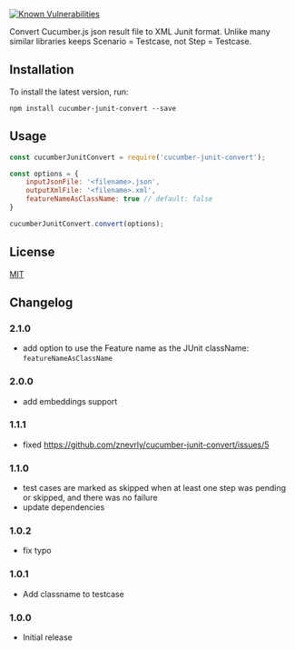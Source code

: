<a href="https://snyk.io/test/github/znevrly/cucumber-junit-convert"><img src="https://snyk.io/test/github/znevrly/cucumber-junit-convert/badge.svg" alt="Known Vulnerabilities" data-canonical-src="https://snyk.io/test/github/znevrly/cucumber-junit-convert" style="max-width:100%;"></a>


Convert Cucumber.js json result file to XML Junit format. Unlike many similar libraries keeps Scenario = Testcase, not Step = Testcase.

Installation
------------

To install the latest version, run:

    npm install cucumber-junit-convert --save

Usage
-----

```JavaScript
const cucumberJunitConvert = require('cucumber-junit-convert');

const options = {
    inputJsonFile: '<filename>.json',
    outputXmlFile: '<filename>.xml',
    featureNameAsClassName: true // default: false
}

cucumberJunitConvert.convert(options);

```

License
-------

[MIT](LICENSE)

Changelog
---------

### 2.1.0
- add option to use the Feature name as the JUnit className: `featureNameAsClassName`

### 2.0.0
- add embeddings support 

### 1.1.1
- fixed https://github.com/znevrly/cucumber-junit-convert/issues/5

### 1.1.0
- test cases are marked as skipped when at least one step was pending or skipped, and there was no failure
- update dependencies

### 1.0.2
- fix typo

### 1.0.1
- Add classname to testcase

### 1.0.0
- Initial release
